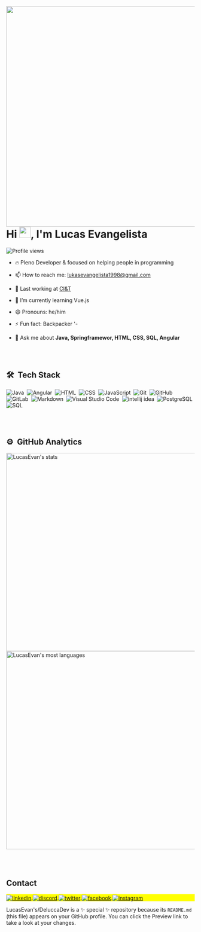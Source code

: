 <img align="right" height="590em" src="https://raw.githubusercontent.com/gist/DeluccaDev/390207ff0c1af81e87592a33e079ac89/raw/9abc426af0f4d230e89b0b5418da60703deecb12/giftcard.svg"/>

<h1 align="left">Hi <img src="https://raw.githubusercontent.com/kaueMarques/kaueMarques/master/hi.gif" height="30px">, I'm Lucas Evangelista</h1>

<p align="left"> <img src="https://komarev.com/ghpvc/?username=lucasevangelista&color=yellow" alt="Profile views" /> </p>

- 🔥 Pleno Developer & focused on helping people in programming

-  📫 How to reach me: lukasevangelista1998@gmail.com

- 🔭 Last working at [CI&T]([https://ciandt.com/])

- 🌱 I’m currently learning Vue.js
  
- 😄 Pronouns: he/him
  
- ⚡ Fun fact: Backpacker '-

- 💬 Ask me about **Java, Springframewor, HTML, CSS, SQL, Angular**



<br><br>

## 🛠 &nbsp;Tech Stack

![Java](https://img.shields.io/badge/-Java-05122A?style=flat&logo=Java)&nbsp;
![Angular](https://img.shields.io/badge/-Angular-05122A?style=flat&logo=Angular)&nbsp;
![HTML](https://img.shields.io/badge/-HTML-05122A?style=flat&logo=HTML5)&nbsp;
![CSS](https://img.shields.io/badge/-CSS-05122A?style=flat&logo=CSS3&logoColor=1572B6)&nbsp;
![JavaScript](https://img.shields.io/badge/-JavaScript-05122A?style=flat&logo=javascript)&nbsp;
![Git](https://img.shields.io/badge/-Git-05122A?style=flat&logo=git)&nbsp;
![GitHub](https://img.shields.io/badge/-GitHub-05122A?style=flat&logo=github)&nbsp;
![GitLab](https://img.shields.io/badge/-GitLab-05122A?style=flat&logo=GitLab)&nbsp;
![Markdown](https://img.shields.io/badge/-Markdown-05122A?style=flat&logo=markdown)&nbsp;
![Visual Studio Code](https://img.shields.io/badge/-Visual%20Studio%20Code-05122A?style=flat&logo=visual-studio-code&logoColor=007ACC)&nbsp;
![intellij idea](https://img.shields.io/badge/-intellijIdea-05122A?style=flat&logo=intellijIdea)&nbsp;
![PostgreSQL](https://img.shields.io/badge/-PostgreSQL-05122A?style=flat&logo=postgresql)&nbsp;
![SQL](https://img.shields.io/badge/-SQLServer-05122A?style=flat&logo=SQLServer)&nbsp;

<br><br>

## ⚙️ &nbsp;GitHub Analytics

<p align="left">
<img width="530em" src="https://github-readme-stats.vercel.app/api?username=DeLuccaDev&show_icons=true&theme=vision-friendly-dark" alt="LucasEvan's stats"/>
<img width="530em" src="https://github-readme-stats.vercel.app/api/top-langs/?username=DeLuccaDev&layout=compact&theme=vision-friendly-dark" alt="LucasEvan's most languages"/>
  
</p>

<br><br>

## Contact

<p align="left" style="background:yellow">
  <a href="https://linkedin.com/in/luccasevangelista" target="_blank">
  <img align="center" src="https://img.shields.io/badge/-lucasevans-05122A?style=flat&logo=linkedin" alt="linkedin"/>
</a>
  <a href="https://discord.com/channels/lucasoprogram" target="_blank">
 <img align="center" src="https://img.shields.io/badge/-lucasevans-05122A?style=flat&logo=discord" alt="discord"/>
</a>
<a href="https://twitter.com/programLucas" target="_blank">
  <img align="center" src="https://img.shields.io/badge/-lucasevans-05122A?style=flat&logo=twitter" alt="twitter"/>  
</a>
  <a href="https://facebook.com/DevDelucca" target="_blank">
  <img align="center" src="https://img.shields.io/badge/-lucasevans-05122A?style=flat&logo=facebook" alt="facebook"/>  
</a>
<a href="https://instagram.com/lucasoprogram" target="_blank">
 <img align="center" src="https://img.shields.io/badge/-lucasevans-05122A?style=flat&logo=instagram" alt="instagram"/>
</a>
</p>


LucasEvan's/DeluccaDev is a ✨ special ✨ repository because its `README.md` (this file) appears on your GitHub profile.
You can click the Preview link to take a look at your changes.

